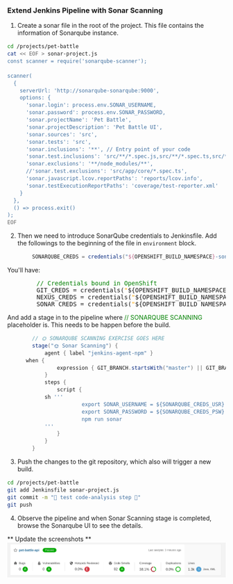 ### Extend Jenkins Pipeline with Sonar Scanning

1. Create a sonar file in the root of the project. This file contains the information of Sonarqube instance.

```bash
cd /projects/pet-battle
cat << EOF > sonar-project.js
const scanner = require('sonarqube-scanner');

scanner(
  {
    serverUrl: 'http://sonarqube-sonarqube:9000',
    options: {
      'sonar.login': process.env.SONAR_USERNAME,
      'sonar.password': process.env.SONAR_PASSWORD,
      'sonar.projectName': 'Pet Battle',
      'sonar.projectDescription': 'Pet Battle UI',
      'sonar.sources': 'src',
      'sonar.tests': 'src',
      'sonar.inclusions': '**', // Entry point of your code
      'sonar.test.inclusions': 'src/**/*.spec.js,src/**/*.spec.ts,src/**/*.spec.jsx,src/**/*.test.js,src/**/*.test.jsx',
      'sonar.exclusions': '**/node_modules/**',
      //'sonar.test.exclusions': 'src/app/core/*.spec.ts',
      'sonar.javascript.lcov.reportPaths': 'reports/lcov.info',
      'sonar.testExecutionReportPaths': 'coverage/test-reporter.xml'
    }
  },
  () => process.exit()
);
EOF
```

2. Then we need to introduce SonarQube credentials to Jenkinsfile. Add the followings to the beginning of the file in `environment` block.

```groovy
		SONARQUBE_CREDS = credentials("${OPENSHIFT_BUILD_NAMESPACE}-sonarqube-auth")
```
You'll have:

<pre>
		<span style="color:green;" >// Credentials bound in OpenShift</span>
		GIT_CREDS = credentials(<span style="color:orange;" >"</span>${OPENSHIFT_BUILD_NAMESPACE}<span style="color:orange;" >-git-auth"</span>)
		NEXUS_CREDS = credentials(<span style="color:orange;" >"</span>${OPENSHIFT_BUILD_NAMESPACE}<span style="color:orange;" >-nexus-password"</span>)
		SONAR_CREDS = credentials(<span style="color:orange;" >"</span>${OPENSHIFT_BUILD_NAMESPACE}<span style="color:orange;" >-sonar-auth"</span>)
</pre>

And add a stage in to the pipeline where <span style="color:green;" >// SONARQUBE SCANNING</span> placeholder is. This needs to be happen before the build.

```groovy
        // 🌞 SONARQUBE SCANNING EXERCISE GOES HERE 
		stage("🌞 Sonar Scanning") {
			agent { label "jenkins-agent-npm" }
      when {
				expression { GIT_BRANCH.startsWith("master") || GIT_BRANCH.startsWith("main") }
			}
			steps {
				script {
            sh '''
					    export SONAR_USERNAME = ${SONARQUBE_CREDS_USR}
					    export SONAR_PASSWORD = ${SONARQUBE_CREDS_PSW}
					  	npm run sonar
            '''
				}
			}
		}
```

3. Push the changes to the git repository, which also will trigger a new build.

```bash
cd /projects/pet-battle
git add Jenkinsfile sonar-project.js
git commit -m "🧦 test code-analysis step 🧦"
git push
```

4. Observe the pipeline and when Sonar Scanning stage is completed, browse the Sonarqube UI to see the details.

** Update the screenshots **
![images/sonar-pb-api.png](images/sonar-pb-api.png)